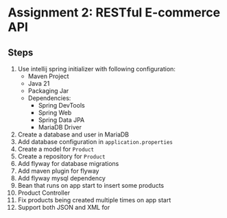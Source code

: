 # Assignment 2: RESTful E-commerce API

## Steps

1. Use intellij spring initializer with following configuration:
    - Maven Project
    - Java 21
    - Packaging Jar
    - Dependencies:
      - Spring DevTools
      - Spring Web
      - Spring Data JPA
      - MariaDB Driver
2. Create a database and user in MariaDB
3. Add database configuration in `application.properties`
4. Create a model for `Product`
5. Create a repository for `Product`
6. Add flyway for database migrations
7. Add maven plugin for flyway
8. Add flyway mysql dependency
9. Bean that runs on app start to insert some products
10. Product Controller
11. Fix products being created multiple times on app start
12. Support both JSON and XML for 